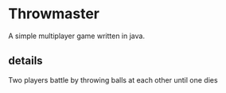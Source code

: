 # Throwmaster
A simple multiplayer game written in java.

## details
Two players battle by throwing balls at each other until one dies 
